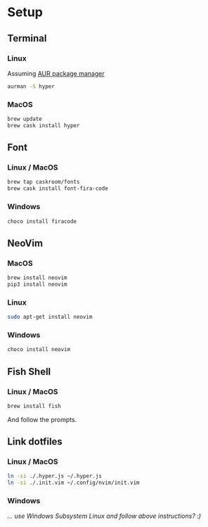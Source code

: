 
# Setup

## Terminal

### Linux

Assuming [AUR package manager](https://github.com/polygamma/aurman)

```bash
aurman -S hyper
```

### MacOS

```bash
brew update
brew cask install hyper
```

## Font 

### Linux / MacOS

```bash
brew tap caskroom/fonts
brew cask install font-fira-code
```

### Windows

```bash
choco install firacode
```

## NeoVim

### MacOS

```bash
brew install neovim
pip3 install neovim
```

### Linux

```bash
sudo apt-get install neovim
```

### Windows

```bash
choco install neovim
```

## Fish Shell

### Linux / MacOS

```bash
brew install fish
```

And follow the prompts.

## Link dotfiles

### Linux / MacOS

```bash
ln -si ./.hyper.js ~/.hyper.js
ln -si ./.init.vim ~/.config/nvim/init.vim
```

### Windows

_... use Windows Subsystem Linux and follow above instructions? :)_

